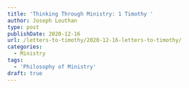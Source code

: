```yaml
---
title: 'Thinking Through Ministry: 1 Timothy '
author: Joseph Louthan
type: post
publishDate: 2020-12-16
url: /letters-to-timothy/2020-12-16-letters-to-timothy/
categories:
  - Ministry
tags:
  - 'Philosophy of Ministry'
draft: true
---
```

